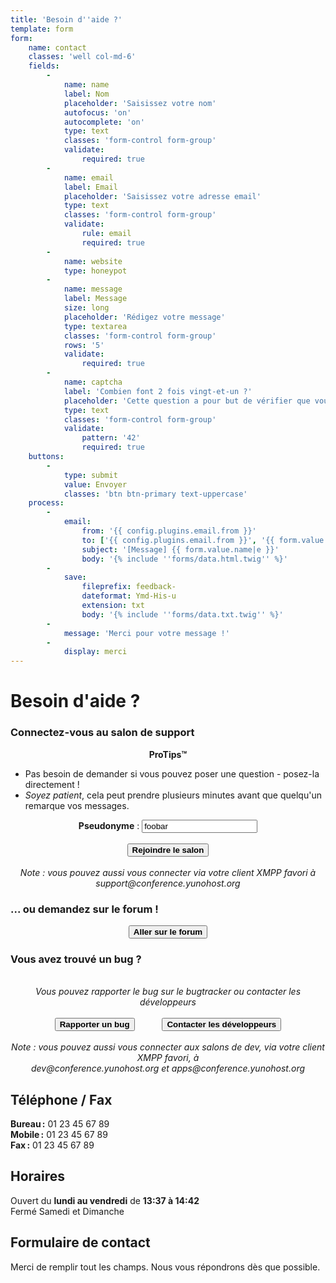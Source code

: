 ```yaml
---
title: 'Besoin d''aide ?'
template: form
form:
    name: contact
    classes: 'well col-md-6'
    fields:
        -
            name: name
            label: Nom
            placeholder: 'Saisissez votre nom'
            autofocus: 'on'
            autocomplete: 'on'
            type: text
            classes: 'form-control form-group'
            validate:
                required: true
        -
            name: email
            label: Email
            placeholder: 'Saisissez votre adresse email'
            type: text
            classes: 'form-control form-group'
            validate:
                rule: email
                required: true
        -
            name: website
            type: honeypot
        -
            name: message
            label: Message
            size: long
            placeholder: 'Rédigez votre message'
            type: textarea
            classes: 'form-control form-group'
            rows: '5'
            validate:
                required: true
        -
            name: captcha
            label: 'Combien font 2 fois vingt-et-un ?'
            placeholder: 'Cette question a pour but de vérifier que vous êtes bien un humain'
            type: text
            classes: 'form-control form-group'
            validate:
                pattern: '42'
                required: true
    buttons:
        -
            type: submit
            value: Envoyer
            classes: 'btn btn-primary text-uppercase'
    process:
        -
            email:
                from: '{{ config.plugins.email.from }}'
                to: ['{{ config.plugins.email.from }}', '{{ form.value.email }}']
                subject: '[Message] {{ form.value.name|e }}'
                body: '{% include ''forms/data.html.twig'' %}'
        -
            save:
                fileprefix: feedback-
                dateformat: Ymd-His-u
                extension: txt
                body: '{% include ''forms/data.txt.twig'' %}'
        -
            message: 'Merci pour votre message !'
        -
            display: merci
---
```


# Besoin d'aide ?

<h3>Connectez-vous au salon de support</h3>
<center>
<div class="alert alert-info" markdown="1" style="max-width:750px;">
<strong>ProTips™</strong>
<ul style="text-align:left;">
<li>Pas besoin de demander si vous pouvez poser une question - posez-la directement !</li>
<li><em>Soyez patient</em>, cela peut prendre plusieurs minutes avant que quelqu'un remarque vos messages.</li>
</ul>
</div>
<strong>Pseudonyme</strong> : <input id="nickname" value="foobar" type="text">
</br>
</br>
<button id="joinChatroom" type="button" class="btn btn-success" style="font-weight:bold;">
            <span class="glyphicon glyphicon-comment"></span> Rejoindre le salon
</button>
</br>
</br>
<em>Note : vous pouvez aussi vous connecter via votre client XMPP favori à</br>
support@conference.yunohost.org</em>
</center>

<h3>... ou demandez sur le forum !</h3>

<center>
<button id="goForum" type="button" class="btn btn-success" style="font-weight:bold;">
            <span class="glyphicon glyphicon-comment"></span> Aller sur le forum
          </button>
</center>

<h3>Vous avez trouvé un bug ?</h3>

<center>
<br>
<em>Vous pouvez rapporter le bug sur le bugtracker ou contacter les développeurs</em><br><br>
<button id="goBugtracker" type="button" class="btn btn-warning" style="font-weight:bold;">
            <span class="glyphicon glyphicon-exclamation-sign"></span> Rapporter un bug
          </button>
<button id="goDevroom" type="button" class="btn btn-warning" style="font-weight:bold; margin-left:40px">
            <span class="glyphicon glyphicon-comment"></span> Contacter les développeurs
          </button>
</br>
</br>
<em>Note : vous pouvez aussi vous connecter aux salons de dev, via votre client XMPP favori, à</br>
dev@conference.yunohost.org et apps@conference.yunohost.org</em>
</center>

<script>
document.getElementById("joinChatroom").onclick = function() {
    var nickname = document.getElementById("nickname").value;
    window.location.href = "https://chat.yunohost.org/?nick="+nickname;
}
document.getElementById("goForum").onclick = function() {
    var nickname = document.getElementById("nickname").value;
    window.location.href = "https://forum.yunohost.org/latest";
}
document.getElementById("goBugtracker").onclick = function() {
    window.location.href = "https://dev.yunohost.org/projects/yunohost/issues";
}
document.getElementById("goDevroom").onclick = function() {
    window.location.href = "https://chat.yunohost.org/";
}
</script>

## Téléphone / Fax

**Bureau :** 01 23 45 67 89  
**Mobile :** 01 23 45 67 89  
**Fax :** 01 23 45 67 89

## Horaires

Ouvert du **lundi au vendredi** de **13:37 à 14:42**  
Fermé Samedi et Dimanche

## Formulaire de contact
Merci de remplir tout les champs. Nous vous répondrons dès que possible.
